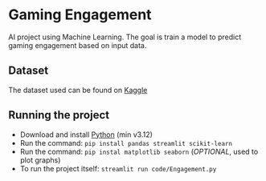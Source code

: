 # Gaming Engagement

AI project using Machine Learning. The goal is train a model to predict gaming engagement based on input data.

## Dataset 

The dataset used can be found on [Kaggle](https://www.kaggle.com/datasets/rabieelkharoua/predict-online-gaming-behavior-dataset)

## Running the project

- Download and install [Python](https://www.python.org/downloads/) (min v3.12)
- Run the command: `pip install pandas streamlit scikit-learn`
- Run the command: `pip instal matplotlib seaborn` (*OPTIONAL*, used to plot graphs)
- To run the project itself: `streamlit run code/Engagement.py`